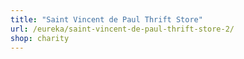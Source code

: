 ```yaml
---
title: "Saint Vincent de Paul Thrift Store"
url: /eureka/saint-vincent-de-paul-thrift-store-2/
shop: charity
---
```

